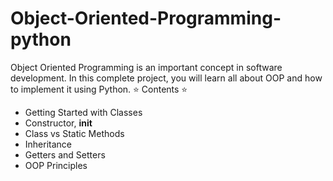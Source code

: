 # Object-Oriented-Programming-python
Object Oriented Programming is an important concept in software development. In this complete project, you will learn all about OOP and how to implement it using Python.
⭐️ Contents ⭐️
* Getting Started with Classes
* Constructor, __init__
* Class vs Static Methods
* Inheritance
* Getters and Setters
* OOP Principles
